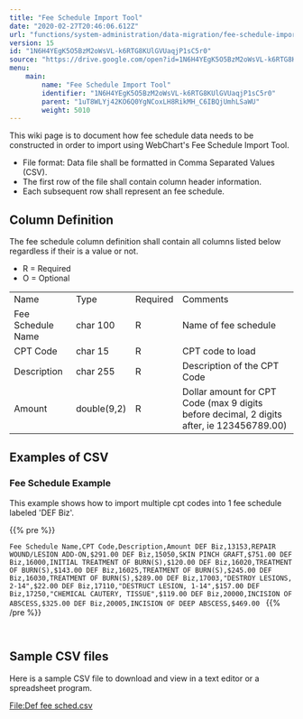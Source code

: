 ```yaml
---
title: "Fee Schedule Import Tool"
date: "2020-02-27T20:46:06.612Z"
url: "functions/system-administration/data-migration/fee-schedule-import-tool.html"
version: 15
id: "1N6H4YEgK5O5BzM2oWsVL-k6RTG8KUlGVUaqjP1sC5r0"
source: "https://drive.google.com/open?id=1N6H4YEgK5O5BzM2oWsVL-k6RTG8KUlGVUaqjP1sC5r0"
menu:
    main:
        name: "Fee Schedule Import Tool"
        identifier: "1N6H4YEgK5O5BzM2oWsVL-k6RTG8KUlGVUaqjP1sC5r0"
        parent: "1uT8WLYj42KO6Q0YgNCoxLH8RikMH_C6IBQjUmhLSaWU"
        weight: 5010
---
```

This wiki page is to document how fee schedule data needs to be constructed in order to import using WebChart's Fee Schedule Import Tool.

* File format: Data file shall be formatted in Comma Separated Values (CSV).
* The first row of the file shall contain column header information.
* Each subsequent row shall represent an fee schedule.

## Column Definition

The fee schedule column definition shall contain all columns listed below regardless if their is a value or not.

* R = Required
* O = Optional

<table>
  <tr>
    <td>Name</td>
    <td>Type</td>
    <td>Required</td>
    <td>Comments</td>
  </tr>
  <tr>
    <td>Fee Schedule Name</td>
    <td>char 100</td>
    <td>R</td>
    <td>Name of fee schedule</td>
  </tr>
  <tr>
    <td>CPT Code</td>
    <td>char 15</td>
    <td>R</td>
    <td>CPT code to load</td>
  </tr>
  <tr>
    <td>Description</td>
    <td>char 255</td>
    <td>R</td>
    <td>Description of the CPT Code</td>
  </tr>
  <tr>
    <td>Amount</td>
    <td>double(9,2)</td>
    <td>R</td>
    <td>Dollar amount for CPT Code (max 9 digits before decimal, 2 digits after, ie 123456789.00)</td>
  </tr>
</table>

## Examples of CSV

### Fee Schedule Example

This example shows how to import multiple cpt codes into 1 fee schedule labeled 'DEF Biz'.



{{% pre %}}

` Fee Schedule Name,CPT Code,Description,Amount DEF Biz,13153,REPAIR WOUND/LESION ADD-ON,$291.00 DEF Biz,15050,SKIN PINCH GRAFT,$751.00 DEF Biz,16000,INITIAL TREATMENT OF BURN(S),$120.00 DEF Biz,16020,TREATMENT OF BURN(S),$143.00 DEF Biz,16025,TREATMENT OF BURN(S),$245.00 DEF Biz,16030,TREATMENT OF BURN(S),$289.00 DEF Biz,17003,"DESTROY LESIONS, 2-14",$22.00 DEF Biz,17110,"DESTRUCT LESION, 1-14",$157.00 DEF Biz,17250,"CHEMICAL CAUTERY, TISSUE",$119.00 DEF Biz,20000,INCISION OF ABSCESS,$325.00 DEF Biz,20005,INCISION OF DEEP ABSCESS,$469.00 
`
{{% /pre %}}


` 
`
## Sample CSV files

Here is a sample CSV file to download and view in a text editor or a spreadsheet program.

[File:Def fee sched.csv](https://miewiki.med-web.com/wiki/index.php/File:Def_fee_sched.csv)

